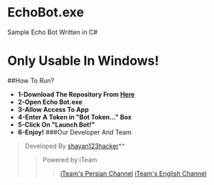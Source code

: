 # EchoBot.exe
Sample Echo Bot Written in C#
# Only Usable In Windows!
##How To Run?
* **1-Download The Repository From [Here](https://github.com/iTeam-co/EchoBot.exe/archive/master.zip)**
* **2-Open Echo Bot.exe**
* **3-Allow Access To App**
* **4-Enter A Token in "Bot Token..." Box**
* **5-Click On "Launch Bot!"**
* **6-Enjoy!**
###Our Developer And Team
>Developed By [shayan123hacker](https://telegram.me/shayan123hacker)**
>>Powered by iTeam
>>>[iTeam's Persian Channel](https://telegram.me/iTeam_ir)
>>>[iTeam's English Channel](https://telegram.me/iTeam_en)

